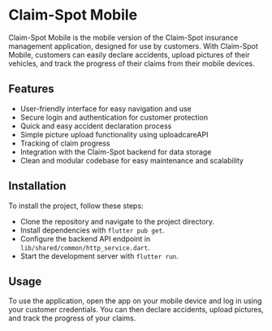 # Claim-Spot Mobile

Claim-Spot Mobile is the mobile version of the Claim-Spot insurance management application, designed for use by customers. With Claim-Spot Mobile, customers can easily declare accidents, upload pictures of their vehicles, and track the progress of their claims from their mobile devices.

## Features
- User-friendly interface for easy navigation and use
- Secure login and authentication for customer protection
- Quick and easy accident declaration process
- Simple picture upload functionality using uploadcareAPI
- Tracking of claim progress
- Integration with the Claim-Spot backend for data storage
- Clean and modular codebase for easy maintenance and scalability

## Installation

To install the project, follow these steps:

- Clone the repository and navigate to the project directory.
- Install dependencies with `flutter pub get`.
- Configure the backend API endpoint in `lib/shared/common/http_service.dart`.
- Start the development server with `flutter run`.

## Usage
To use the application, open the app on your mobile device and log in using your customer credentials. You can then declare accidents, upload pictures, and track the progress of your claims.





